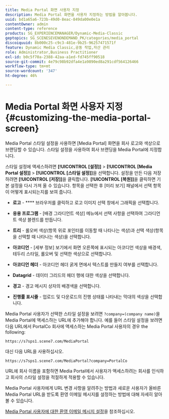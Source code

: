 ```yaml
---
title: Media Portal 화면 사용자 지정
description: Media Portal 화면을 사용자 지정하는 방법을 알아봅니다.
uuid: bd1a65a6-723b-49d0-8eac-849da00e0e1a
contentOwner: admin
content-type: reference
products: SG_EXPERIENCEMANAGER/Dynamic-Media-Classic
geptopics: SG_SCENESEVENONDEMAND_PK/categories/media_portal
discoiquuid: 8b000c25-c9c3-481e-9b25-96257471571f
feature: Dynamic Media Classic,공동 작업,자산 관리
role: Administrator,Business Practitioner
exl-id: b0c5f70a-2388-42aa-a1ed-fd745ff90518
source-git-commit: 4e79c98b92dfa4e1a9890ed8a291cdf564126466
workflow-type: tm+mt
source-wordcount: '347'
ht-degree: 46%

---
```


# Media Portal 화면 사용자 지정{#customizing-the-media-portal-screen}

Media Portal 스타일 설정을 사용하면 [Media Portal] 화면을 회사 로고와 색상으로 브랜딩할 수 있습니다. 스타일 설정을 사용하여 회사 브랜딩을 Media Portal에 지정합니다.

스타일 설정에 액세스하려면 **[!UICONTROL [설정]]** > **[!UICONTROL [Media Portal 설정]]** > **[!UICONTROL [스타일 설정]]**&#x200B;을 선택합니다. 설정을 만든 다음 저장하려면 **[!UICONTROL [저장]]**&#x200B;을 클릭합니다. **[!UICONTROL [복원]]**&#x200B;을 클릭하면 기본 설정을 다시 가져 올 수 있습니다. 항목을 선택한 후 [미리 보기] 패널에서 선택 항목이 어떻게 표시되는지를 보여 줍니다.

* **로고**  -  **** 브라우저를 클릭하고 로고 이미지 선택 창에서 그래픽을 선택합니다.

* **응용 프로그램**  - [배경 그라디언트 색상] 메뉴에서 선택 사항을 선택하여 그라디언트 색상 블렌드를 만듭니다.

* **트리**  - 롤오버 색상(항목 위로 포인터를 이동할 때 나타나는 색상)과 선택 색상(항목을 선택할 때 나타나는 색상)을 선택합니다.

* **아코디언**  - [세부 정보] 보기에서 화면 오른쪽에 표시되는 아코디언 색상을 배경색, 테두리 스타일, 롤오버 및 선택한 색상으로 선택합니다.

* **아코디언 헤더**  - 아코디언 헤더 굵게 면에서 텍스트를 만들지 여부를 선택합니다.

* **Datagrid**  - 데이터 그리드의 헤더 행에 대한 색상을 선택합니다.

* **경고**  - 경고 메시지 상자의 배경색을 선택합니다.

* **진행률 표시줄**  - 업로드 및 다운로드의 진행 상태를 나타내는 막대의 색상을 선택합니다.

Media Portal 사용자가 선택한 스타일 설정을 보려면 `?company=(company name)`을 Media Portal에 액세스하는 URL에 추가해야 합니다. 예를 들어 스타일 설정을 보려면 다음 URL에서 PortalCo 회사에 액세스하는 Media Portal 사용자의 경우 the following:

`https://s7sps1.scene7.com/MediaPortal`

대신 다음 URL을 사용하십시오.

`https://s7sps1.scene7.com/MediaPortal?company=PortalCo`

URL에 회사 이름을 포함하면 Media Portal에서 사용자가 액세스하려는 회사를 인식하고 회사의 스타일 설정을 적절하게 적용할 수 있습니다.

Media Portal 사용자에게 URL 변경 사항을 알려주는 방법과 새로운 사용자가 올바른 Media Portal URL을 받도록 환영 이메일 메시지를 설정하는 방법에 대해 자세히 알아볼 수 있습니다.

[Media Portal 사용자에 대한 환영 이메일 메시지 설정](adding-media-portal-users.md#setting_up_the_welcome_e_mail_message_for_media_portal_users)을 참조하십시오.
